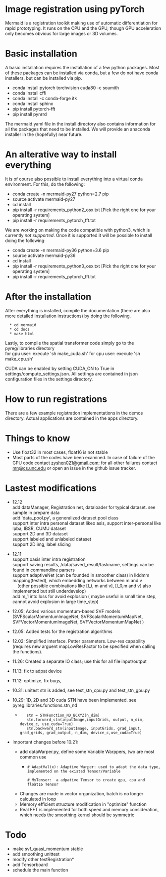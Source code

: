 # Image registration using pyTorch

Mermaid is a registration toolkit making use of automatic differentiation for rapid prototyping. It runs on the CPU and the GPU, though GPU acceleration only becomes obvious for large images or 3D volumes. 

# Basic installation

A basic installation requires the installation of a few python packages. Most of these packages can be installed via conda, but a few do not have conda installers, but can be installed via pip. 

  * conda install pytorch torchvision cuda80 -c soumith
  * conda install cffi
  * conda install -c conda-forge itk
  * conda install sphinx
  * pip install pytorch-fft
  * pip install pynrrd

 The mermaid.yaml file in the install directory also contains information for all the packages that need to be installed. We will provide an anaconda installer in the (hopefully) near future.

# An alterative way to install everything

It is of course also possible to install everything into a virtual conda environment. For this, do the following:

   * conda create -n mermaid-py27 python=2.7 pip
   * source activate mermaid-py27
   * cd install
   * pip install -r requirements_python2_osx.txt  [Pick the right one for your operating system]
   * pip install -r requirements_pytorch_fft.txt

We are working on making the code compatible with python3, which is currently *not supported*. Once it is supported it will be possible to install doing the following:

   * conda create -n mermaid-py36 python=3.6 pip
   * source activate mermaid-py36
   * cd install
   * pip install -r requirements_python3_osx.txt  [Pick the right one for your operating system]
   * pip install -r requirements_pytorch_fft.txt

# After the installation

After everything is installed, compile the documentation (there are also more detailed installation instructions) by doing the following.

      * cd mermaid
      * cd docs
      * make html

Lastly, to compile the spatial transformer code simply go to the pyreg/libraries directory \
  for gpu user: execute 'sh make_cuda.sh'
  for cpu user: execute 'sh make_cpu.sh'

CUDA can be enabled by setting CUDA_ON to True in settings/compute_settings.json. All settings are contained in json configuration files in the settings directory. 

# How to run registrations

There are a few example registration implementations in the demos directory. Actual applications are contained in the apps directory.

# Things to know

* Use float32 in most cases, float16 is not stable
* Most parts of the codes have been examined. In case of failure of the GPU code contact zyshen021@gmail.com; for all other failures contact mn@cs.unc.edu or open an issue in the github issue tracker.
    
# Lastest modifications
  * 12.12\
             add dataManager, Registration net, dataloader for typical dataset. see sample in prepare data\
             add 'data_pool.py', a generalized dataset pool class\
             support inter intra personal dataset likeo asis, support inter-personal like lpba, IBSR, CUMU dataset\
             support 2D and 3D dataset\
             support labeled and unlabeled dataset\
             support 2D img, label slicing
  * 12.11\
             support oasis inter intra registration\
             support saving results, /data/saved_result/taskname,  settings can be found in commandline parsers\
             support adaptiveNet (can be founded in smoother class) in llddmm mapping(tested),  which embedding networks between m and v\
             &nbsp;&nbsp;&nbsp;  (other possible combinations like [I_t, m and v], [I_0,m and v]  also implemented but still underdevelop)\
             add m_1 into loss for avoid explosion ( maybe useful in small time step, cannot avoid explosion in large time_step)

  * 12.05:   Added various momentum-based SVF models (SVFScalarMomentumImageNet, SVFScalarMomentumMapNet, SVFVectorMomentumImageNet, SVFVectorMomentumMapNet )
  * 12.05:   Added tests for the registration algorithms
  * 12.02:   Simplified interface. Petter parameters. Low-res capability (requires new arguent mapLowResFactor to be specified when calling the functions).
  * 11.26:   Created a separate IO class; use this for all file input/output
  * 11.13:   fix to adpat device
  * 11.12:   optimize, fix bugs, 
  * 10.31:   unitest stn is added, see test_stn_cpu.py and test_stn_gpu.py
  * 10.29:   1D, 2D and 3D cuda STN have been implemented. see pyreg.libraries.functions.stn_nd
    *        stn = STNFunction_ND_BCXYZ(n_dim)
             stn.forward_stn(inputImage,inputGrids, output, n_dim, device_c, use_cuda=True)
             stn.backward_stn(inputImage, inputGrids, grad_input, grad_grids, grad_output, n_dim, device_c,use_cuda=True)


  * Important changes before 10.21:
    * add dataWarper.py, define some Variable Warppers, two are most common use
      *     # AdaptVal(x): Adaptive Warper: used to adapt the data type, implemented on the existed Tensor/Variable
                
            # MyTensor:  a adpative Tensor to create gpu, cpu and float16 Tensor

    * Changes are made in vector organization, batch is no longer calculated in loop
    * Memory efficient structure modification in "optimize" function
    * Real FFT is implemented for both speed and memory consideration, which needs the smoothing kernel should be symmetric 


# Todo
  * make svf_quasi_momentum stable
  * add smoothing unittest
  * modify other testRegistration*
  * add Tensorboard
  * schedule the main function
  

